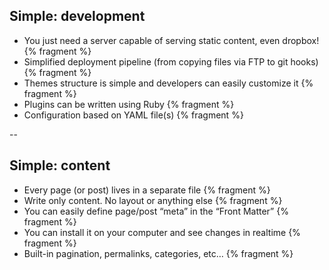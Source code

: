 ## Simple: development

- You just need a server capable of serving static content, even dropbox! {% fragment %}
- Simplified deployment pipeline (from copying files via FTP to git hooks) {% fragment %}
- Themes structure is simple and developers can easily customize it {% fragment %}
- Plugins can be written using Ruby {% fragment %}
- Configuration based on YAML file(s)  {% fragment %}

--

## Simple: content

- Every page (or post) lives in a separate file {% fragment %}
- Write only content. No layout or anything else {% fragment %}
- You can easily define page/post “meta” in the “Front Matter” {% fragment %}
- You can install it on your computer and see changes in realtime {% fragment %}
- Built-in pagination, permalinks, categories, etc… {% fragment %}
